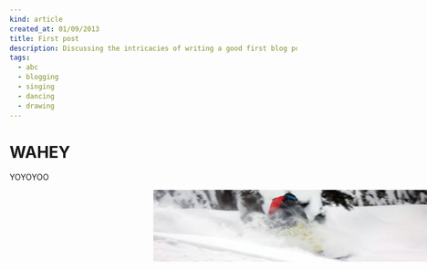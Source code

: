 ```yaml
---
kind: article
created_at: 01/09/2013
title: First post
description: Discussing the intricacies of writing a good first blog post. Blah blah blah blah blafultfuylathk afthl ailfhtn skh ahtul fhdb t uywh 
tags:
  - abc
  - blogging
  - singing
  - dancing
  - drawing
---
```


# WAHEY

YOYOYOO

<img src="/assets/images/snowboarding2.jpg" style="position: relative; left: 50%" />